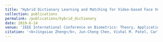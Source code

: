 ```yaml
---
title: "Hybrid Dictionary Learning and Matching for Video-based Face Verification"
collection: publications
permalink: /publications/hybrid_dictionary
date: 2019-6-14
venue: 'IEEE International Conference on Biometrics: Theory, Applications and Systems (BTAS)'
citation: '<b>Jingxiao Zheng</b>, Jun-Cheng Chen, Vishal M. Patel, Carlos D. Castillo, and Rama Chellappa. <i>IEEE International Conference on Biometrics: Theory, Applications and Systems</i> <b>BTAS 2019.</b>'
--- 
```

